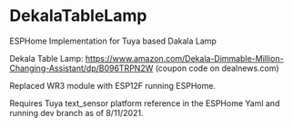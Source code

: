 # DekalaTableLamp

ESPHome Implementation for Tuya based Dakala Lamp

Dekala Table Lamp: https://www.amazon.com/Dekala-Dimmable-Million-Changing-Assistant/dp/B096TRPN2W (coupon code on dealnews.com)

Replaced WR3 module with ESP12F running ESPHome.

Requires Tuya text_sensor platform reference in the ESPHome Yaml and running dev branch as of 8/11/2021.
